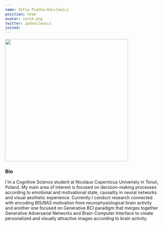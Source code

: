 ```yaml
---
name: Zofia Piętka-Danilewicz
position: team
avatar: zosik.png
twitter: zpdanilewicz
joined: 
---
```


<img width="400" src="{{site.baseurl}}/images/people/{{page.avatar}}" data-action="zoom">

### Bio

I'm a Cognitive Science student at Nicolaus Copernicus Univeristy in Toruń, Poland. My main area of interest is focused on decision-making processes according to emotional and motivational state, causality in neural networks and visual aesthetic experience. Currently I conduct research connected with encoding BIS/BAS motivation from neurophysiological brain activity and another one focused on Generative BCI paradigm that merges together Generative Adversarial Networks and Brain-Computer Interface to create personalized and visually attractive images according to brain activity.


